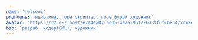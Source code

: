 ```yaml
---
name: 'nelsoni'
pronouns: 'идиотина, горе скриптер, горе фурри художник'
avatar: 'https://r2.e-z.host/e7a4ea07-ae15-4aaa-9512-6d3ff6fcbeb4/xrw2ehut0lx5w9m.png'
bio: 'разраб, кодер(GML), художник'
---
```

